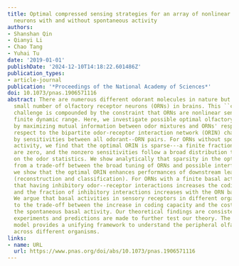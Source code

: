 ```yaml
---
title: Optimal compressed sensing strategies for an array of nonlinear olfactory receptor
  neurons with and without spontaneous activity
authors:
- Shanshan Qin
- Qianyi Li
- Chao Tang
- Yuhai Tu
date: '2019-01-01'
publishDate: '2024-12-10T14:18:22.601486Z'
publication_types:
- article-journal
publication: '*Proceedings of the National Academy of Sciences*'
doi: 10.1073/pnas.1906571116
abstract: There are numerous different odorant molecules in nature but only a relatively
  small number of olfactory receptor neurons (ORNs) in brains. This ``compressed sensing''
  challenge is compounded by the constraint that ORNs are nonlinear sensors with a
  finite dynamic range. Here, we investigate possible optimal olfactory coding strategies
  by maximizing mutual information between odor mixtures and ORNs' responses with
  respect to the bipartite odor-receptor interaction network (ORIN) characterized
  by sensitivities between all odorant--ORN pairs. For ORNs without spontaneous (basal)
  activity, we find that the optimal ORIN is sparse---a finite fraction of sensitives
  are zero, and the nonzero sensitivities follow a broad distribution that depends
  on the odor statistics. We show analytically that sparsity in the optimal ORIN originates
  from a trade-off between the broad tuning of ORNs and possible interference. Furthermore,
  we show that the optimal ORIN enhances performances of downstream learning tasks
  (reconstruction and classification). For ORNs with a finite basal activity, we find
  that having inhibitory odor--receptor interactions increases the coding capacity
  and the fraction of inhibitory interactions increases with the ORN basal activity.
  We argue that basal activities in sensory receptors in different organisms are due
  to the trade-off between the increase in coding capacity and the cost of maintaining
  the spontaneous basal activity. Our theoretical findings are consistent with existing
  experiments and predictions are made to further test our theory. The optimal coding
  model provides a unifying framework to understand the peripheral olfactory systems
  across different organisms.
links:
- name: URL
  url: https://www.pnas.org/doi/abs/10.1073/pnas.1906571116
---
```

